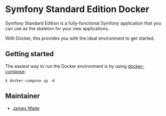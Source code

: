 Symfony Standard Edition Docker
===============================

Symfony Standard Edition is a fully-functional Symfony application that you can use as the skeleton for your new applications.

With Docker, this provides you with the ideal environment to get started.

## Getting started

The easiest way to run the Docker environment is by using [docker-compose](https://docs.docker.com/compose/):

    $ docker-compose up -d

## Maintainer

- [James Wade](http://wade.be/)
